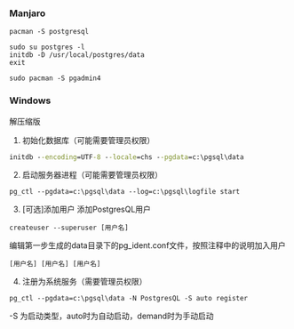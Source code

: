 ### Manjaro
    pacman -S postgresql

    sudo su postgres -l
    initdb -D /usr/local/postgres/data
    exit

    sudo pacman -S pgadmin4

### Windows
解压缩版

1. 初始化数据库（可能需要管理员权限）

```cmd
initdb --encoding=UTF-8 --locale=chs --pgdata=c:\pgsql\data
```

2. 启动服务器进程（可能需要管理员权限）
```
pg_ctl --pgdata=c:\pgsql\data --log=c:\pgsql\logfile start
```

3. [可选]添加用户
添加PostgresQL用户
```
createuser --superuser [用户名]
```
编辑第一步生成的data目录下的pg_ident.conf文件，按照注释中的说明加入用户
```
[用户名] [用户名] [用户名]
```

4. 注册为系统服务（需要管理员权限）
```
pg_ctl --pgdata=c:\pgsql\data -N PostgresQL -S auto register
```
-S 为启动类型，auto时为自动启动，demand时为手动启动
